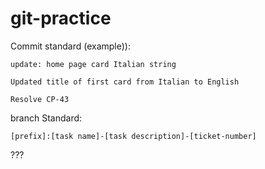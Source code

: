 # git-practice

Commit standard (example)):

    update: home page card Italian string

    Updated title of first card from Italian to English

    Resolve CP-43

branch Standard:

    [prefix]:[task name]-[task description]-[ticket-number]

???
